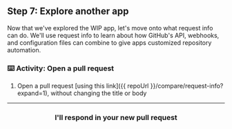## Step 7: Explore another app

Now that we've explored the WIP app, let's move onto what request info can do. We'll use request info to learn about how GitHub's API, webhooks, and configuration files can combine to give apps customized repository automation.

### :keyboard: Activity: Open a pull request
1. Open a pull request [using this link]({{ repoUrl }}/compare/request-info?expand=1), without changing the title or body

<hr>
<h3 align="center">I'll respond in your new pull request</a></h3>

